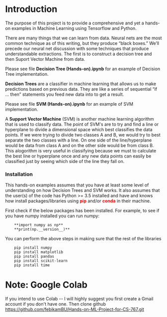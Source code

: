 # **Introduction**
The purpose of this project is to provide a comprehensive and yet a hands-on examples in Machine Learning using Tensorflow and Python.

There are many things that we can learn from data. Neural nets are the most common technique as of this writing, but they produce “black boxes.” We’ll precede our neural net discussion with some techniques that produce understandable extractions. The first  is to construct a decision tree and then Suport Vector Machine from data.

Please see file __**Decision Tree (Hands-on).ipynb**__ for an example of Decision Tree implementation.

**Decision Trees** are a classifier in machine learning that allows us to make predictions based on previous data. They are like a series of sequential “if … then” statements you feed new data into to get a result.

Please see file __**SVM (Hands-on).ipynb**__ for an example of SVM implementation.

A **Support Vector Machine** (SVM) is another machine learning algorithm that is used to classify data. The point of SVM's are to try and find a line or hyperplane to divide a dimensional space which best classifies the data points. If we were trying to divide two classes A and B, we would try to best separate the two classes with a line. On one side of the line/hyperplane would be data from class A and on the other side would be from class B. This alogorithm is very useful in classifying because we must to calculate the best line or hyperplane once and any new data points can easily be classified just by seeing which side of the line they fall on. 

### **Installation**
This hands-on examples assumes that you have at least some level of understanding on how Decision Trees and SVM works. It also assumes that the user(s) of the code has Python >= 3.5 installed and have and knows how install packages/libraries using <span style='color:red'> **__pip__** </span> and/or <span style='color:red'> **__conda__** </span>in their machine.

First check if the below packages has been installed. For example, to see if you have numpy installed you can run numpy:

```
    **import numpy as np**
    **print(np.__version__)**
```

You can perform the above steps in making sure that the rest of the libraries

```
    pip install numpy
    pip install matplotlib
    pip install pandas
    pip install scikit-learn
    pip install time
```

# Note: Google Colab
If you intend to use Colab -- I will highly suggest you first create a Gmail account if you don't have one. Then clone github https://github.com/febikamBU/Hands-on-ML-Project-for-CS-767.git